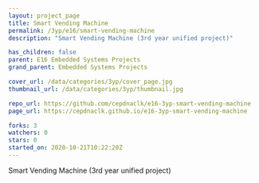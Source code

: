 ```yaml
---
layout: project_page
title: Smart Vending Machine
permalink: /3yp/e16/smart-vending-machine
description: "Smart Vending Machine (3rd year unified project)"

has_children: false
parent: E16 Embedded Systems Projects
grand_parent: Embedded Systems Projects

cover_url: /data/categories/3yp/cover_page.jpg
thumbnail_url: /data/categories/3yp/thumbnail.jpg

repo_url: https://github.com/cepdnaclk/e16-3yp-smart-vending-machine
page_url: https://cepdnaclk.github.io/e16-3yp-smart-vending-machine

forks: 3
watchers: 0
stars: 0
started_on: 2020-10-21T10:22:20Z
---
```

Smart Vending Machine (3rd year unified project)

